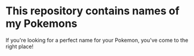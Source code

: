 # This repository contains names of my Pokemons

If you're looking for a perfect name for your Pokemon, you've come to the right place!
